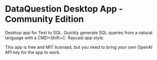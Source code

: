 # DataQuestion Desktop App - Community Edition

<p>
  Desktop app for Text to SQL. Quickly generate SQL queries from a natural language with a CMD+Shift+C. Raycast app style.
</p>

<p>
  This app is free and MIT licensed, but you need to bring your own OpenAI API key for the app to work.
</p>
